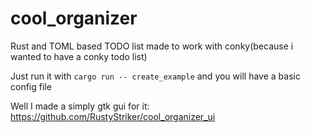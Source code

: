 # cool_organizer

Rust and TOML based TODO list made to work with conky(because i wanted to have a conky todo list)

Just run it with `cargo run -- create_example` and you will have a basic config file

Well I made a simply gtk gui for it: <https://github.com/RustyStriker/cool_organizer_ui>
